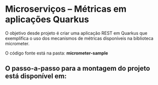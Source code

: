 
# Microserviços –  Métricas em aplicações Quarkus

O objetivo desde projeto é criar uma aplicação REST em Quarkus que exemplifica o uso dos mecanismos de métricas disponíveis na biblioteca micrometer.

O código fonte está na pasta: **micrometer-sample**

O passo-a-passo para a montagem do projeto está disponível em:
--


